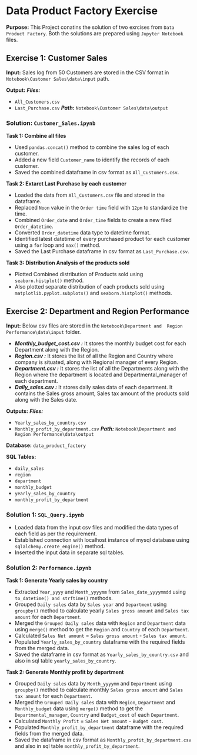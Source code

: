 # Data Product Factory Exercise

**Purpose:** This Project conatins the solution of two exrcises from `Data Product Factory`. Both the solutions are prepared using `Jupyter Notebook` files.

## Exercise 1: Customer Sales

**Input:** Sales log from 50 Customers are stored in the CSV format in `Notebook\Customer Sales\data\input` path.

**Output:** 
***Files:***
- `All_Customers.csv`
- `Last_Purchase.csv`
***Path:*** `Notebook\Customer Sales\data\output`

### Solution: `Customer_Sales.ipynb`
**Task 1: Combine all files**
* Used `pandas.concat()` method to combine the sales log of each customer.
* Added a new field `Customer_name` to identify the records of each customer.
* Saved the combined dataframe in csv format as `All_Customers.csv`.

**Task 2: Extarct Last Purchase by each customer**
* Loaded the data from `All_Customers.csv` file and stored in the dataframe.
* Replaced `Noon` value in the `Order time` field with `12pm` to standardize the time.
* Combined `Order_date` and `Order_time` fields to create a new filed `Order_datetime`.
* Converted `Order_datetime` data type to datetime format.
* Identified latest datetime of every purchased product for each customer using a `for` loop and `max()` method.
* Saved the Last Purchase dataframe in csv format as `Last_Purchase.csv`.

**Task 3: Distribution Analysis of the products sold**
* Plotted Combined distribution of Products sold using `seaborn.histplot()` method.
* Also plotted separate distribution of each products sold using `matplotlib.pyplot.subplots()` and `seaborn.histplot()` methods.

## Exercise 2: Department and Region Performance

**Input:** Below csv files are stored in the `Notebook\Department and  Region Performance\data\input` folder.

* ***Monthly_budget_cost.csv :*** It stores the monthly budget cost for each Department along with the Region.
* ***Region.csv :*** It stores the list of all the Region and Country where company is situated, along with Regional manager of every Region.
* ***Department.csv :*** It stores the list of all the Departments along with the Region where the department is located and Departmental_manager of each department.
* ***Daily_sales.csv :*** It stores daily sales data of each department. It contains the Sales gross amount, Sales tax amount of the products sold along with the Sales date.

**Outputs:** 
***Files:***
- `Yearly_sales_by_country.csv`
- `Monthly_profit_by_department.csv`
***Path:*** `Notebook\Department and  Region Performance\data\output`

**Database:** `data_product_factory`

**SQL Tables:**
- `daily_sales`
- `region`
- `department`
- `monthly_budget`
- `yearly_sales_by_country`
- `monthly_profit_by_department`

### Solution 1: `SQL_Query.ipynb`
* Loaded data from the input csv files and modified the data types of each field as per the requirement.
* Established connection with localhost instance of mysql database using `sqlalchemy.create_engine()` method.
* Inserted the input data in separate sql tables.


### Solution 2: `Performance.ipynb`

**Task 1: Generate Yearly sales by country**
* Extracted `Year_yyyy` and `Month_yyyymm` from `Sales_date_yyyymmdd` using `to_datetime() and strftime()` methods.
* Grouped `Daily sales` data by `Sales year` and `Department` using `groupby()` method to calculate yearly `Sales gross amount` and `Sales tax amount` for each `Department`.
* Merged the `Grouped Daily sales` data with `Region` and `Department` data using `merge()` method to get the `Region` and `Country` of each `Department`.
* Calculated `Sales Net amount` = `Sales gross amount` - `Sales tax amount`.
* Populated `Yearly_sales_by_country` dataframe with the required fields from the merged data.
* Saved the dataframe in csv format as `Yearly_sales_by_country.csv` and also in sql table `yearly_sales_by_country`.

**Task 2: Generate Monthly profit by department**
* Grouped `Daily sales` data by `Month_yyyymm` and `Department` using `groupby()` method to calculate monthly `Sales gross amount` and `Sales tax amount` for each `Department`.
* Merged the `Grouped Daily sales` data with `Region`, `Department` and `Monthly_budget` data using `merge()` method to get the `Departmental_manager`, `Country` and `Budget_cost` of each `Department`.
* Calculated `Monthly Profit` = `Sales Net amount` - `Budget cost`.
* Populated `Monthly_profit_by_department` dataframe with the required fields from the merged data.
* Saved the dataframe in csv format as `Monthly_profit_by_department.csv` and also in sql table `monthly_profit_by_department`.
